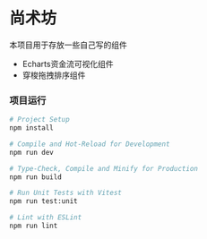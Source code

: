# 尚术坊

本项目用于存放一些自己写的组件

- Echarts资金流可视化组件
- 穿梭拖拽排序组件

### 项目运行

```sh
# Project Setup
npm install

# Compile and Hot-Reload for Development
npm run dev

# Type-Check, Compile and Minify for Production
npm run build

# Run Unit Tests with Vitest
npm run test:unit

# Lint with ESLint
npm run lint
```
